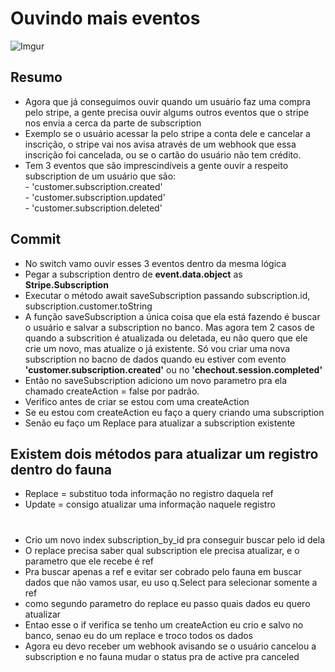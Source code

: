 # Ouvindo mais eventos

![Imgur](https://imgur.com/xBDsuIz.png)

## Resumo
* Agora que já conseguimos ouvir quando um usuário faz uma compra pelo stripe, a gente precisa
ouvir algums outros eventos que o stripe nos envia a cerca da parte de subscription
* Exemplo se o usuário acessar la pelo stripe a conta dele e cancelar a inscrição, o stripe vai
nos avisa através de um webhook que essa inscrição foi cancelada, ou se o cartão do usuário não tem
crédito.
* Tem 3 eventos que são imprescindíveis a gente ouvir a respeito subscription de um usuário que são: <br>
      - 'customer.subscription.created' <br>
      - 'customer.subscription.updated' <br>
      - 'customer.subscription.deleted' <br>

## Commit
* No switch vamo ouvir esses 3 eventos dentro da mesma lógica
* Pegar a subscription dentro de <strong>event.data.object</strong> as <strong>Stripe.Subscription</strong>
* Executar o método await saveSubscription passando subscription.id, subscription.customer.toString
* A função saveSubscription a única coisa que ela está fazendo é buscar o usuário e salvar a subscription no banco. Mas agora tem 2 casos de quando a subscrition é atualizada ou deletada, eu não quero que ele crie um novo, mas atualize o já existente. Só vou criar uma nova subscription no bacno de dados quando eu estiver com evento <strong>'customer.subscription.created'</strong> ou no <strong>'chechout.session.completed'</strong>
* Então no saveSubscription adiciono um novo parametro pra ela chamado createAction = false por padrão.
* Verifico antes de criar se estou com uma createAction
* Se eu estou com createAction eu faço a query criando uma subscription
* Senão eu faço um Replace para atualizar a subscription existente
## Existem dois métodos para atualizar um registro dentro do fauna
* Replace = substituo toda informação no registro daquela ref
* Update = consigo atualizar uma informação naquele registro
# 
* Crio um novo index subscription_by_id pra conseguir buscar pelo id dela
* O replace precisa saber qual subscription ele precisa atualizar, e o parametro que ele recebe é ref
* Pra buscar apenas a ref e evitar ser cobrado pelo fauna em buscar dados que não vamos usar, eu uso q.Select para selecionar somente a ref
* como segundo parametro do replace eu passo quais dados eu quero atualizar
* Entao esse o if verifica se tenho um createAction eu crio e salvo no banco, senao eu do um replace e troco todos os dados
* Agora eu devo receber um webhook avisando se o usuário cancelou a subscription e no fauna mudar o status pra de active pra canceled
